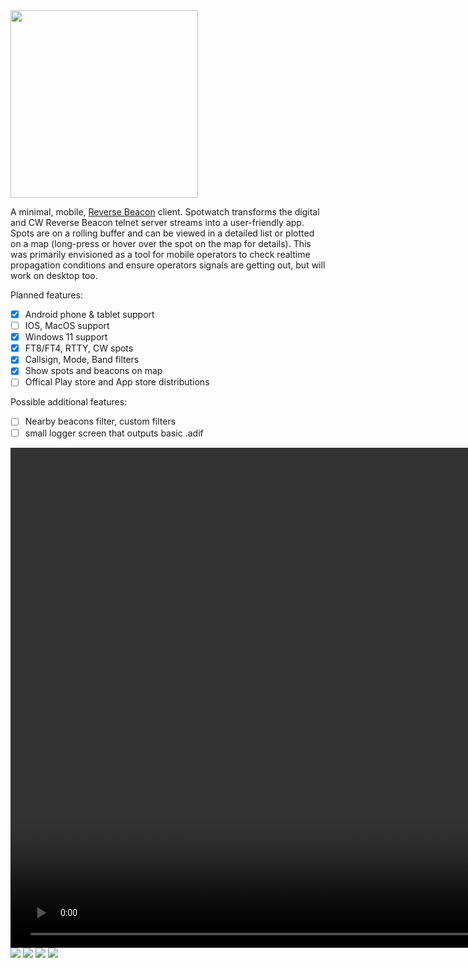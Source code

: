 <img src="./assets/splash.png" width="300">

A minimal, mobile, <a href="https://www.reversebeacon.net/">Reverse Beacon</a> client. Spotwatch transforms the digital and CW Reverse Beacon telnet server streams into a user-friendly app. Spots are on a rolling buffer and can be viewed in a detailed list or plotted on a map (long-press or hover over the spot on the map for details). This was primarily envisioned as a tool for mobile operators to check realtime propagation conditions and ensure operators signals are getting out, but will work on desktop too.


Planned features:
- [x] Android phone & tablet support
- [ ] IOS, MacOS support
- [x] Windows 11 support
- [x] FT8/FT4, RTTY, CW spots
- [x] Callsign, Mode, Band filters
- [x] Show spots and beacons on map
- [ ] Offical Play store and App store distributions

Possible additional features:
- [ ] Nearby beacons filter, custom filters
- [ ] small logger screen that outputs basic .adif
  
<video height="800" controls>
  <source src="./assets/spotwatch-vid.mp4" type="video/mp4">
</video>
<img src="./assets/login.png">
<img src="./assets/spotlist.png">
<img src="./assets/spotmap.png">
<img src="./assets/filters.png">
